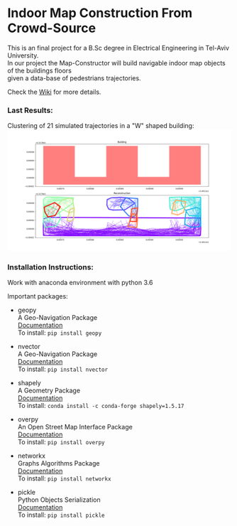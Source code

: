 # Indoor Map Construction From Crowd-Source  
This is an final project for a B.Sc degree in Electrical Engineering in Tel-Aviv University.  
In our project the Map-Constructor will build navigable indoor map objects of the buildings floors  
given a data-base of pedestrians trajectories.

Check the [Wiki](https://github.com/eyalw711/IndoorMapConstruction/wiki) for more details.

### Last Results:  
Clustering of 21 simulated trajectories in a "W" shaped building:  
![alt text](https://github.com/eyalw711/IndoorMapConstruction/blob/master/Docs/clustering_21Trajs_18eps_8MinLns.png "Clustering Result")


### Installation Instructions:  
Work with anaconda environment with python 3.6

Important packages:

- geopy  
A Geo-Navigation Package  
[Documentation](https://pypi.python.org/pypi/geopy)  
To install: `pip install geopy`

- nvector  
A Geo-Navigation Package  
[Documentation](https://pypi.python.org/pypi/nvector)  
To install: `pip install nvector`  

- shapely  
A Geometry Package  
[Documentation](http://toblerity.org/shapely/manual.html)  
To install: `conda install -c conda-forge shapely=1.5.17`  

- overpy  
An Open Street Map Interface Package  
[Documentation](https://pypi.python.org/pypi/overpy/)  
To install: `pip install overpy`

- networkx  
Graphs Algorithms Package  
[Documentation](http://networkx.readthedocs.io/en/networkx-1.11/index.html)  
To install: `pip install networkx`

- pickle  
Python Objects Serialization  
[Documentation](https://docs.python.org/3/library/pickle.html)  
To install: `pip install pickle`
